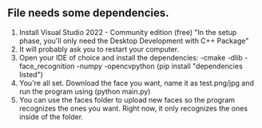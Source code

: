 File needs some dependencies.
--------------------------------------------------------------------------------------------------------------------------------------------------
1. Install Visual Studio 2022 - Community edition (free) "In the setup phase, you'll only need the Desktop Development with C++ Package"
2. It will probably ask you to restart your computer.
3. Open your IDE of choice and install the dependencies: -cmake -dlib -face_recognition -numpy -opencvpython (pip install "dependencies listed")
4. You're all set. Download the face you want, name it as test.png/jpg and run the program using (python main.py)
5. You can use the faces folder to upload new faces so the program recognizes the ones you want. Right now, it only recognizes the ones inside of the folder.
